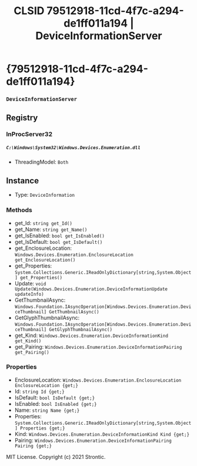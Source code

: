 ﻿---
title: "CLSID 79512918-11cd-4f7c-a294-de1ff011a194 | DeviceInformationServer"
excerpt: What is COM-Object CLSID 79512918-11cd-4f7c-a294-de1ff011a194?
---

# {79512918-11cd-4f7c-a294-de1ff011a194}

### `DeviceInformationServer`

## Registry


### InProcServer32

##### `C:\Windows\System32\Windows.Devices.Enumeration.dll`
* ThreadingModel: `Both`

## Instance

* Type: `DeviceInformation`

### Methods

* get_Id: `string get_Id()`
* get_Name: `string get_Name()`
* get_IsEnabled: `bool get_IsEnabled()`
* get_IsDefault: `bool get_IsDefault()`
* get_EnclosureLocation: `Windows.Devices.Enumeration.EnclosureLocation get_EnclosureLocation()`
* get_Properties: `System.Collections.Generic.IReadOnlyDictionary[string,System.Object] get_Properties()`
* Update: `void Update(Windows.Devices.Enumeration.DeviceInformationUpdate updateInfo)`
* GetThumbnailAsync: `Windows.Foundation.IAsyncOperation[Windows.Devices.Enumeration.DeviceThumbnail] GetThumbnailAsync()`
* GetGlyphThumbnailAsync: `Windows.Foundation.IAsyncOperation[Windows.Devices.Enumeration.DeviceThumbnail] GetGlyphThumbnailAsync()`
* get_Kind: `Windows.Devices.Enumeration.DeviceInformationKind get_Kind()`
* get_Pairing: `Windows.Devices.Enumeration.DeviceInformationPairing get_Pairing()`

### Properties

* EnclosureLocation: `Windows.Devices.Enumeration.EnclosureLocation EnclosureLocation {get;}`
* Id: `string Id {get;}`
* IsDefault: `bool IsDefault {get;}`
* IsEnabled: `bool IsEnabled {get;}`
* Name: `string Name {get;}`
* Properties: `System.Collections.Generic.IReadOnlyDictionary[string,System.Object] Properties {get;}`
* Kind: `Windows.Devices.Enumeration.DeviceInformationKind Kind {get;}`
* Pairing: `Windows.Devices.Enumeration.DeviceInformationPairing Pairing {get;}`

MIT License. Copyright (c) 2021 Strontic.


